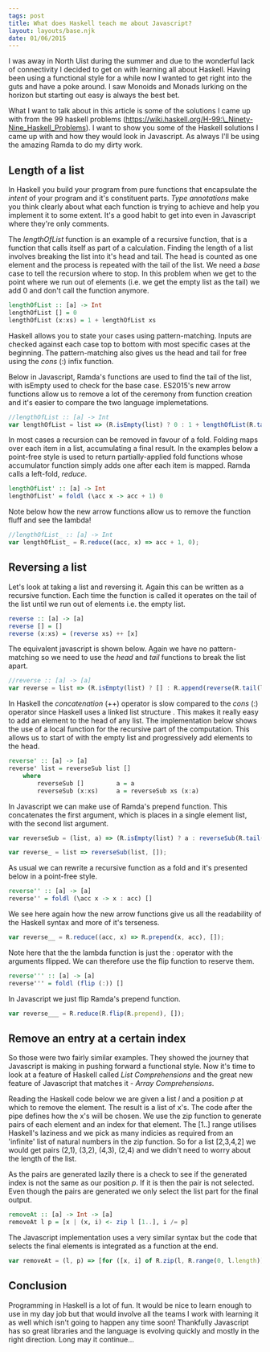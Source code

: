 ```yaml
---
tags: post
title: What does Haskell teach me about Javascript?
layout: layouts/base.njk
date: 01/06/2015
---
```


I was away in North Uist during the summer and due to the wonderful lack of connectivity I decided to get on with learning all about Haskell. Having been using a functional style for a while now I wanted to get right into the guts and have a poke around. I saw Monoids and Monads lurking on the horizon but starting out easy is always the best bet.

What I want to talk about in this article is some of the solutions I came up with from the 99 haskell problems (<a href="https://wiki.haskell.org/H-99:_Ninety-Nine_Haskell_Problems" class="article-link" target="_blank">https://wiki.haskell.org/H-99:\_Ninety-Nine_Haskell_Problems</a>). I want to show you some of the Haskell solutions I came up with and how they would look in Javascript. As always I'll be using the amazing Ramda to do my dirty work.

## Length of a list

In Haskell you build your program from pure functions that encapsulate the _intent_ of your program and it's constituent parts. _Type annotations_ make you think clearly about what each function is trying to achieve and help you implement it to some extent. It's a good habit to get into even in Javascript where they're only comments.

The _lengthOfList_ function is an example of a recursive function, that is a function that calls itself as part of a calculation. Finding the length of a list involves breaking the list into it's head and tail. The head is counted as one element and the process is repeated with the tail of the list. We need a _base_ case to tell the recursion where to stop. In this problem when we get to the point where we run out of elements (i.e. we get the empty list as the tail) we add 0 and don't call the function anymore.

```hs
lengthOfList :: [a] -> Int
lengthOfList [] = 0
lengthOfList (x:xs) = 1 + lengthOfList xs
```

Haskell allows you to state your cases using pattern-matching. Inputs are checked against each case top to bottom with most specific cases at the beginning. The pattern-matching also gives us the head and tail for free using the _cons_ (:) infix function.

Below in Javascript, Ramda's functions are used to find the tail of the list, with isEmpty used to check for the base case. ES2015's new arrow functions allow us to remove a lot of the ceremony from function creation and it's easier to compare the two language implemetations.

```js
//lengthOfList :: [a] -> Int
var lengthOfList = list => (R.isEmpty(list) ? 0 : 1 + lengthOfList(R.tail(list)));
```

In most cases a recursion can be removed in favour of a fold. Folding maps over each item in a list, accumulating a final result. In the examples below a point-free style is used to return partially-applied fold functions whose accumulator function simply adds one after each item is mapped. Ramda calls a left-fold, _reduce_.

```hs
lengthOfList' :: [a] -> Int
lengthOfList' = foldl (\acc x -> acc + 1) 0
```

Note below how the new arrow functions allow us to remove the function fluff and see the lambda!

```js
//lengthOfList_ :: [a] -> Int
var lengthOfList_ = R.reduce((acc, x) => acc + 1, 0);
```

## Reversing a list

Let's look at taking a list and reversing it. Again this can be written as a recursive function. Each time the function is called it operates on the tail of the list until we run out of elements i.e. the empty list.

```hs
reverse :: [a] -> [a]
reverse [] = []
reverse (x:xs) = (reverse xs) ++ [x]
```

The equivalent javascript is shown below. Again we have no pattern-matching so we need to use the _head_ and _tail_ functions to break the list apart.

```js
//reverse :: [a] -> [a]
var reverse = list => (R.isEmpty(list) ? [] : R.append(reverse(R.tail(list)), R.head(list)));
```

In Haskell the _concatenation_ (++) operator is slow compared to the _cons_ (:) operator since Haskell uses a linked list structure . This makes it really easy to add an element to the head of any list. The implementation below shows the use of a local function for the recursive part of the computation. This allows us to start of with the empty list and progressively add elements to the head.

```hs
reverse' :: [a] -> [a]
reverse' list = reverseSub list []
    where
        reverseSub []         a = a
        reverseSub (x:xs)     a = reverseSub xs (x:a)
```

In Javascript we can make use of Ramda's prepend function. This concatenates the first argument, which is places in a single element list, with the second list argument.

```js
var reverseSub = (list, a) => (R.isEmpty(list) ? a : reverseSub(R.tail(list), R.prepend(R.head(list), a)));

var reverse_ = list => reverseSub(list, []);
```

As usual we can rewrite a recursive function as a fold and it's presented below in a point-free style.

```hs
reverse'' :: [a] -> [a]
reverse'' = foldl (\acc x -> x : acc) []
```

We see here again how the new arrow functions give us all the readability of the Haskell syntax and more of it's terseness.

```js
var reverse__ = R.reduce((acc, x) => R.prepend(x, acc), []);
```

Note here that the the lambda function is just the : operator with the arguments flipped. We can therefore use the flip function to reserve them.

```hs
reverse''' :: [a] -> [a]
reverse''' = foldl (flip (:)) []
```

In Javascript we just flip Ramda's prepend function.

```js
var reverse___ = R.reduce(R.flip(R.prepend), []);
```

## Remove an entry at a certain index

So those were two fairly similar examples. They showed the journey that Javascript is making in pushing forward a functional style. Now it's time to look at a feature of Haskell called _List Comprehensions_ and the great new feature of Javascript that matches it - _Array Comprehensions_.

Reading the Haskell code below we are given a list _l_ and a position _p_ at which to remove the element. The result is a list of x's. The code after the pipe defines how the x's will be chosen. We use the zip function to generate pairs of each element and an index for that element. The [1..] range utilises Haskell's laziness and we pick as many indicies as required from an 'infinite' list of natural numbers in the zip function. So for a list [2,3,4,2] we would get pairs (2,1), (3,2), (4,3), (2,4) and we didn't need to worry about the length of the list.

As the pairs are generated lazily there is a check to see if the generated index is not the same as our position _p_. If it is then the pair is not selected. Even though the pairs are generated we only select the list part for the final output.

```hs
removeAt :: [a] -> Int -> [a]
removeAt l p = [x | (x, i) <- zip l [1..], i /= p]
```

The Javascript implementation uses a very similar syntax but the code that selects the final elements is integrated as a function at the end.

```js
var removeAt = (l, p) => [for ([x, i] of R.zip(l, R.range(0, l.length)))  if (i !== p) x];
```

## Conclusion

Programming in Haskell is a lot of fun. It would be nice to learn enough to use in my day job but that would involve all the teams I work with learning it as well which isn't going to happen any time soon! Thankfully Javascript has so great libraries and the language is evolving quickly and mostly in the right direction. Long may it continue...
